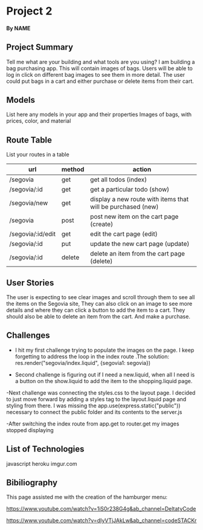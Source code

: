 # Project 2
#### By NAME

## Project Summary

Tell me what are your building and what tools are you using?
I am building a bag purchasing app. This will contain images of bags. Users will be able to log in click on different bag images to see them in more detail. The user could put bags in a cart and either purchase or delete items from their cart.

## Models

List here any models in your app and their properties
Images of bags, with prices, color, and material

## Route Table

List your routes in a table

| url | method | action |
|-----|--------|--------|
| /segovia | get | get all todos (index)|
| /segovia/:id | get | get a particular todo (show)|
| /segovia/new | get | display a new route with items that will be purchased (new)|
| /segovia | post | post new item on the cart page (create)|
| /segovia/:id/edit | get | edit the cart page (edit)|
| /segovia/:id | put | update the new cart page (update)|
| /segovia/:id | delete | delete an item from the cart page (delete)|

## User Stories
The user is expecting to see clear images and scroll through them to see all the items on the Segovia site, They can also click on an image to see more details and where they can click a button to add the item to a cart. They should also be able to delete an item from the cart. And make a purchase.
## Challenges

- I hit my first challenge trying to populate the images on the page. I keep forgetting to address the loop in the index route .The solution: res.render("segovia/index.liquid", {segovia1: segovia})

- Second challenge is figuring out if I need a new.liquid, when all I need is a button on the show.liquid to add the item to the shopping.liquid page.

-Next challenge was connecting the styles.css to the layout page. I decided to just move forward by adding a styles tag to the layout.liquid page and styling from there. I was missing the app.use(express.static("public")) necessary to connect the public folder and its contents to the server.js

-After switching the index route from app.get to router.get my images stopped displaying

## List of Technologies

javascript
heroku
imgur.com

## Bibiliography

This page assisted me with the creation of the hamburger menu:

https://www.youtube.com/watch?v=1iS0r238G4g&ab_channel=DeltatyCode

https://www.youtube.com/watch?v=dIyVTjJAkLw&ab_channel=codeSTACKr
